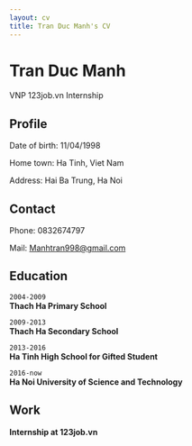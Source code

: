 ```yaml
---
layout: cv
title: Tran Duc Manh's CV
---
```

# Tran Duc Manh
VNP 123job.vn Internship

## Profile

Date of birth: 11/04/1998

Home town: Ha Tinh, Viet Nam

Address: Hai Ba Trung, Ha Noi

## Contact

Phone: 0832674797

Mail: Manhtran998@gmail.com

## Education

`2004-2009`\
__Thach Ha Primary School__

`2009-2013`\
__Thach Ha Secondary School__

`2013-2016`\
__Ha Tinh High School for Gifted Student__

`2016-now`\
__Ha Noi University of Science and Technology__

## Work

__Internship at 123job.vn__

